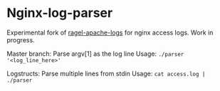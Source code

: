 Nginx-log-parser
=================

Experimental fork of [ragel-apache-logs](https://github.com/emcien/ragel-apache-logs) for nginx access logs. Work in progress.

Master branch: Parse argv[1] as the log line
Usage: `./parser '<log_line_here>'`

Logstructs: Parse multiple lines from stdin
Usage: `cat access.log | ./parser`

